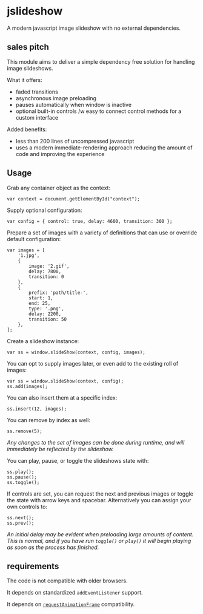 
# jslideshow

A modern javascript image slideshow with no external dependencies.


## sales pitch

This module aims to deliver a simple dependency free solution for handling image slideshows.

What it offers:

- faded transitions
- asynchronous image preloading
- pauses automatically when window is inactive
- optional built-in controls /w easy to connect control methods for a custom interface

Added benefits:

- less than 200 lines of uncompressed javascript
- uses a modern immediate-rendering approach reducing the amount of code and improving the experience


## Usage

Grab any container object as the context:

    var context = document.getElementById("context");

Supply optional configuration:

    var config = { control: true, delay: 4600, transition: 300 };

Prepare a set of images with a variety of definitions that can use or override default configuration:

    var images = [
        '1.jpg',
        {
            image: '2.gif',
            delay: 7800,
            transition: 0
        },
        {
            prefix: 'path/title-',
            start: 1,
            end: 25,
            type: '.png',
            delay: 2200,
            transition: 50
        },
    ];

Create a slideshow instance:

    var ss = window.slideShow(context, config, images);

You can opt to supply images later, or even add to the existing roll of images:

    var ss = window.slideShow(context, config);
    ss.add(images);

You can also insert them at a specific index:

    ss.insert(12, images);

You can remove by index as well:

    ss.remove(5);

_Any changes to the set of images can be done during runtime, and will immediately be reflected by the slideshow._

You can play, pause, or toggle the slideshows state with:

    ss.play();
    ss.pause();
    ss.toggle();

If controls are set, you can request the next and previous images or toggle the state with arrow keys and spacebar.  Alternatively you can assign your own controls to:

    ss.next();
    ss.prev();

_An initial delay may be evident when preloading large amounts of content.  This is normal, and if you have run `toggle()` or `play()` it will begin playing as soon as the process has finished._


## requirements

The code is not compatible with older browsers.

It depends on standardized `addEventListener` support.

It depends on [`requestAnimationFrame`](http://caniuse.com/#feat=requestanimationframe) compatibility.
